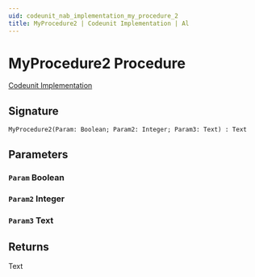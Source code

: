 ```yaml
---
uid: codeunit_nab_implementation_my_procedure_2
title: MyProcedure2 | Codeunit Implementation | Al
---
```

# <a name="my_procedure_2_boolean_integer_text"></a>MyProcedure2 Procedure

[Codeunit Implementation](index.md)

## <a name="signature"></a>Signature

```al
MyProcedure2(Param: Boolean; Param2: Integer; Param3: Text) : Text
```

## <a name="parameters"></a>Parameters

### <a name="Param"></a>`Param`  Boolean

### <a name="Param2"></a>`Param2`  Integer

### <a name="Param3"></a>`Param3`  Text

## <a name="returns"></a>Returns

Text
